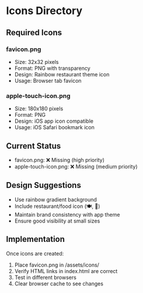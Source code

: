 # Icons Directory

## Required Icons

### favicon.png
- Size: 32x32 pixels
- Format: PNG with transparency
- Design: Rainbow restaurant theme icon
- Usage: Browser tab favicon

### apple-touch-icon.png  
- Size: 180x180 pixels
- Format: PNG
- Design: iOS app icon compatible
- Usage: iOS Safari bookmark icon

## Current Status
- favicon.png: ❌ Missing (high priority)
- apple-touch-icon.png: ❌ Missing (medium priority)

## Design Suggestions
- Use rainbow gradient background
- Include restaurant/food icon (🍽️, 🌈)
- Maintain brand consistency with app theme
- Ensure good visibility at small sizes

## Implementation
Once icons are created:
1. Place favicon.png in /assets/icons/
2. Verify HTML links in index.html are correct
3. Test in different browsers
4. Clear browser cache to see changes